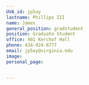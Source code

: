 ```yaml
---
UVA_id: jp5ay
lastname: Phillips III
name: James
general_position: gradstudent
position: Graduate Student
office: 401 Kerchof Hall
phone: 434-924-8777
email: jp5ay@virginia.edu
image:
personal_page:


---
```

